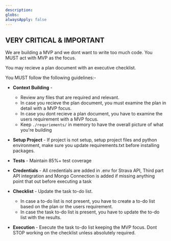 ```yaml
---
description:
globs:
alwaysApply: false
---
```

## VERY CRITICAL & IMPORTANT

We are building a MVP and we dont want to write too much code. You MUST act with MVP as the focus.

You may recieve a plan document with an executive checklist. 

You MUST follow the following guidelines:-

-   **Context Building** - 
    -   Review any files that are required and relevant.
    -   In case you recieve the plan document, you must examine the plan in detail with a MVP focus.
    -   In case you dont recieve a plan document, you have to examine the users requirement with a MVP focus.
    -   Keep ```./requriements/``` in memory to have the overall picture of what you're building

-   **Setup Project** - If project is not setup, setup project files and python environment, make sure you update requirements.txt before installing packages.

-   **Tests** - Maintain 85%+ test coverage

-   **Credentials** - All credentials are added in .env for Strava API, Third part API integration and Mongo Connection is added if missing anything point that out before executing a task


-   **Checklist** - Update the task to-do list.
    -   In case a to-do list is not present, you have to create a to-do list based on the plan or the users requirement.
    -   In case the task to-do list is present, you have to update the to-do list with the results.

-   **Execution** - Execute the task to-do list keeping the MVP focus. Dont STOP  working on the checklist unless absolutely required.